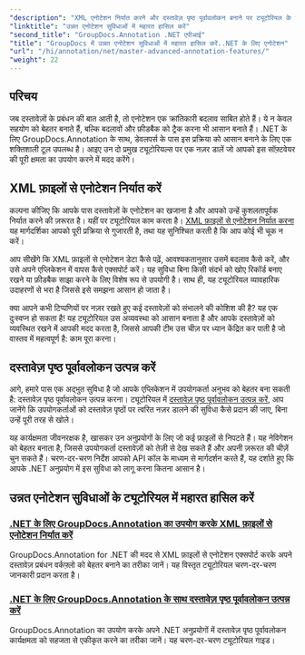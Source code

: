 ```yaml
---
"description": "XML एनोटेशन निर्यात करने और दस्तावेज़ पृष्ठ पूर्वावलोकन बनाने पर ट्यूटोरियल के साथ .NET के लिए GroupDocs.Annotation की क्षमता को अनलॉक करें।"
"linktitle": "उन्नत एनोटेशन सुविधाओं में महारत हासिल करें"
"second_title": "GroupDocs.Annotation .NET एपीआई"
"title": "GroupDocs में उन्नत एनोटेशन सुविधाओं में महारत हासिल करें..NET के लिए एनोटेशन"
"url": "/hi/annotation/net/master-advanced-annotation-features/"
"weight": 22
---
```


## परिचय

जब दस्तावेज़ों के प्रबंधन की बात आती है, तो एनोटेशन एक क्रांतिकारी बदलाव साबित होते हैं। ये न केवल सहयोग को बेहतर बनाते हैं, बल्कि बदलावों और फ़ीडबैक को ट्रैक करना भी आसान बनाते हैं। .NET के लिए GroupDocs.Annotation के साथ, डेवलपर्स के पास इस प्रक्रिया को आसान बनाने के लिए एक शक्तिशाली टूल उपलब्ध है। आइए उन दो प्रमुख ट्यूटोरियल्स पर एक नज़र डालें जो आपको इस सॉफ़्टवेयर की पूरी क्षमता का उपयोग करने में मदद करेंगे।

## XML फ़ाइलों से एनोटेशन निर्यात करें

कल्पना कीजिए कि आपके पास दस्तावेज़ों के एनोटेशन का खजाना है और आपको उन्हें कुशलतापूर्वक निर्यात करने की ज़रूरत है। यहीं पर ट्यूटोरियल काम करता है। [XML फ़ाइलों से एनोटेशन निर्यात करना](./export-annotations-from-xml-file/) यह मार्गदर्शिका आपको पूरी प्रक्रिया से गुजारती है, तथा यह सुनिश्चित करती है कि आप कोई भी चूक न करें। 

आप सीखेंगे कि XML फ़ाइलों से एनोटेशन डेटा कैसे पढ़ें, आवश्यकतानुसार उसमें बदलाव कैसे करें, और उसे अपने एप्लिकेशन में वापस कैसे एक्सपोर्ट करें। यह सुविधा बिना किसी संदर्भ को खोए रिकॉर्ड बनाए रखने या फ़ीडबैक साझा करने के लिए विशेष रूप से उपयोगी है। साथ ही, यह ट्यूटोरियल व्यावहारिक उदाहरणों से भरा है जिससे इसे समझना आसान हो जाता है। 

क्या आपने कभी टिप्पणियों पर नज़र रखते हुए कई दस्तावेज़ों को संभालने की कोशिश की है? यह एक दुःस्वप्न हो सकता है! यह ट्यूटोरियल उस अव्यवस्था को आसान बनाता है और आपके दस्तावेज़ों को व्यवस्थित रखने में आपकी मदद करता है, जिससे आपकी टीम उस चीज़ पर ध्यान केंद्रित कर पाती है जो वास्तव में महत्वपूर्ण है: काम पूरा करना।

## दस्तावेज़ पृष्ठ पूर्वावलोकन उत्पन्न करें

आगे, हमारे पास एक अद्भुत सुविधा है जो आपके एप्लिकेशन में उपयोगकर्ता अनुभव को बेहतर बना सकती है: दस्तावेज़ पृष्ठ पूर्वावलोकन उत्पन्न करना। ट्यूटोरियल में [दस्तावेज़ पृष्ठ पूर्वावलोकन उत्पन्न करें](./generate-document-page-previews/), आप जानेंगे कि उपयोगकर्ताओं को दस्तावेज़ पृष्ठों पर त्वरित नज़र डालने की सुविधा कैसे प्रदान की जाए, बिना उन्हें पूरी तरह से खोले।

यह कार्यक्षमता जीवनरक्षक है, खासकर उन अनुप्रयोगों के लिए जो कई फ़ाइलों से निपटते हैं। यह नेविगेशन को बेहतर बनाता है, जिससे उपयोगकर्ता दस्तावेज़ों को तेज़ी से देख सकते हैं और अपनी ज़रूरत की चीज़ें चुन सकते हैं। चरण-दर-चरण निर्देश आपको API कॉल के माध्यम से मार्गदर्शन करते हैं, यह दर्शाते हुए कि आपके .NET अनुप्रयोग में इस सुविधा को लागू करना कितना आसान है। 

## उन्नत एनोटेशन सुविधाओं के ट्यूटोरियल में महारत हासिल करें
### [.NET के लिए GroupDocs.Annotation का उपयोग करके XML फ़ाइलों से एनोटेशन निर्यात करें](./export-annotations-from-xml-file/)
GroupDocs.Annotation for .NET की मदद से XML फ़ाइलों से एनोटेशन एक्सपोर्ट करके अपने दस्तावेज़ प्रबंधन वर्कफ़्लो को बेहतर बनाने का तरीका जानें। यह विस्तृत ट्यूटोरियल चरण-दर-चरण जानकारी प्रदान करता है।
### [.NET के लिए GroupDocs.Annotation के साथ दस्तावेज़ पृष्ठ पूर्वावलोकन उत्पन्न करें](./generate-document-page-previews/)
GroupDocs.Annotation का उपयोग करके अपने .NET अनुप्रयोगों में दस्तावेज़ पृष्ठ पूर्वावलोकन कार्यक्षमता को सहजता से एकीकृत करने का तरीका जानें। यह चरण-दर-चरण ट्यूटोरियल गाइड।